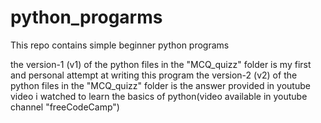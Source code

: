 # python_progarms
This repo contains simple beginner python programs

the version-1 (v1) of the python files in the "MCQ_quizz" folder is my first and personal attempt at writing this program
the version-2 (v2) of the python files in the "MCQ_quizz" folder is the answer provided in youtube video i watched to 
learn the basics of python(video available in youtube channel "freeCodeCamp")
